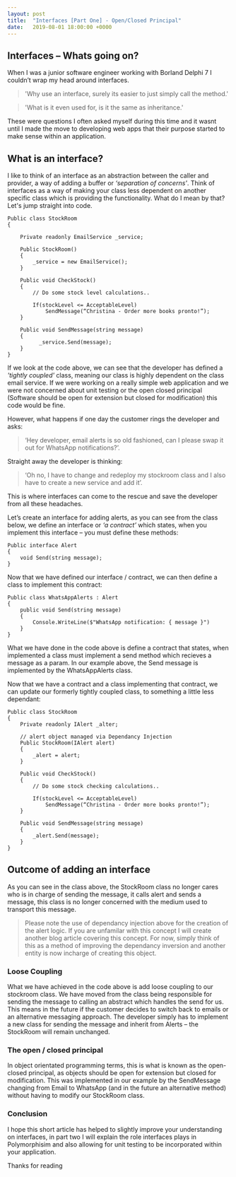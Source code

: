 ```yaml
---
layout: post
title:  "Interfaces [Part One] - Open/Closed Principal"
date:   2019-08-01 18:00:00 +0000
---
```

## Interfaces – Whats going on?

When I was a junior software engineer working with Borland Delphi 7 I couldn’t wrap my head around interfaces.

>'Why use an interface, surely its easier to just simply call the method.'

>'What is it even used for, is it the same as inheritance.'

 These were questions I often asked myself during this time and it wasnt until I made the move to developing web apps that their purpose started to make sense within an application.

## What is an interface?

I like to think of an interface as an abstraction between the caller and provider, a way of adding a buffer or <em>‘separation of concerns'</em>. Think of interfaces as a way of making your class less dependent on another specific class which is providing the functionality. What do I mean by that? Let's jump straight into code. 

    Public class StockRoom 
    { 

        Private readonly EmailService _service; 

        Public StockRoom() 
        { 
            _service = new EmailService(); 
        }  

        Public void CheckStock() 
        { 
            // Do some stock level calculations.. 
            
            If(stockLevel <= AcceptableLevel) 
                SendMessage(“Christina - Order more books pronto!”); 
        } 

        Public void SendMessage(string message) 
        { 
              _service.Send(message); 
        } 
    } 

If we look at the code above, we can see that the developer has defined a <em>'tightly coupled'</em> class, meaning our class is highly dependent on the class email service. If we were working on a really simple web application and we were not concerned about unit testing or the open closed principal (Software should be open for extension but closed for modification) this code would be fine. 

However, what happens if one day the customer rings the developer and asks:
>‘Hey developer, email alerts is so old fashioned, can I please swap it out for WhatsApp notifications?’.  

Straight away the developer is thinking:
>‘Oh no, I have to change and redeploy my stockroom class and I also have to create a new service and add it’.

This is where interfaces can come to the rescue and save the developer from all these headaches. 

Let’s create an interface for adding alerts, as you can see from the class below, we define an interface or <em>‘a contract’</em> which states, when you implement this interface – you must define these methods: 

    Public interface Alert 
    { 
        void Send(string message); 
    } 

Now that we have defined our interface / contract, we can then define a class to implement this contract:

    Public class WhatsAppAlerts : Alert 
    { 
        public void Send(string message) 
        { 
            Console.WriteLine($"WhatsApp notification: { message }") 
        } 
    } 

What we have done in the code above is define a contract that states, when implemented a class must implement a send method which recieves a message as a param. In our example above, the Send message is implemented by the WhatsAppAlerts class.

Now that we have a contract and a class implementing that contract, we can update our formerly tightly coupled class, to something a little less dependant: 

    Public class StockRoom 
    { 
        Private readonly IAlert _alter; 

        // alert object managed via Dependancy Injection
        Public StockRoom(IAlert alert) 
        { 
            _alert = alert;               
        }  

        Public void CheckStock() 
        { 
            // Do some stock checking calculations.. 

            If(stockLevel <= AcceptableLevel) 
                SendMessage(“Christina - Order more books pronto!”); 
        } 

        Public void SendMessage(string message) 
        { 
            _alert.Send(message); 
        } 
    } 

## Outcome of adding an interface

As you can see in the class above, the StockRoom class no longer cares who is in charge of sending the message, it calls alert and sends a message, this class is no longer concerned with the medium used to transport this message.

> Please note the use of dependancy injection above for the creation of the alert logic. If you are unfamilar with this concept I will create another blog article covering this concept. For now, simply think of this as a method of improving the dependancy inversion and another entity is now incharge of creating this object.

### Loose Coupling

What we have achieved in the code above is add loose coupling to our stockroom class. We have moved from the class being responsible for sending the message to calling an abstract which handles the send for us. This means in the future if the customer decides to switch back to emails or an alternative messaging approach. The developer simply has to implement a new class for sending the message and inherit from Alerts – the StockRoom will remain unchanged. 

### The open / closed principal

In object orientated programming terms, this is what is known as the open-closed principal, as objects should be open for extension but closed for modification. This was implemented in our example by the SendMessage changing from Email to WhatsApp (and in the future an alternative method) without having to modify our StockRoom class.

### Conclusion

I hope this short article has helped to slightly improve your understanding on interfaces, in part two I will explain the role interfaces plays in Polymorphisim and also allowing for unit testing to be incorporated within your application.

Thanks for reading